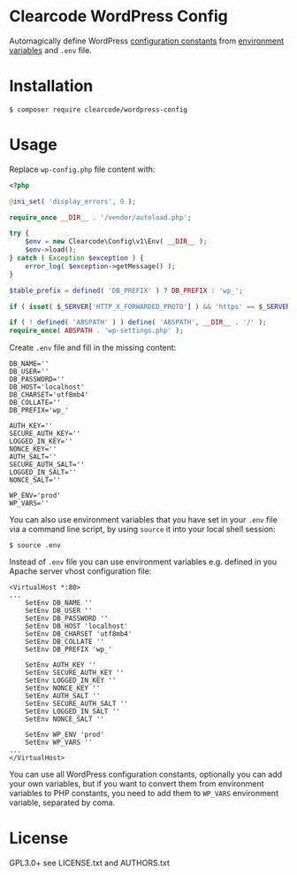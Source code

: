 # Clearcode WordPress Config

Automagically define WordPress [configuration constants](https://codex.wordpress.org/Editing_wp-config.php) from [environment variables](http://php.net/manual/en/reserved.variables.environment.php) and `.env` file.

# Installation

```shell
$ composer require clearcode/wordpress-config
```

# Usage

Replace `wp-config.php` file content with:

```php
<?php

@ini_set( 'display_errors', 0 );

require_once __DIR__ . '/vendor/autoload.php';

try {
	$env = new Clearcode\Config\v1\Env( __DIR__ );
	$env->load();
} catch ( Exception $exception ) {
	error_log( $exception->getMessage() );
}

$table_prefix = defined( 'DB_PREFIX' ) ? DB_PREFIX : 'wp_';

if ( isset( $_SERVER['HTTP_X_FORWARDED_PROTO'] ) && 'https' == $_SERVER['HTTP_X_FORWARDED_PROTO'] ) $_SERVER['HTTPS'] = 'on';

if ( ! defined( 'ABSPATH' ) ) define( 'ABSPATH', __DIR__ . '/' );
require_once( ABSPATH . 'wp-settings.php' );

```

Create `.env` file and fill in the missing content:

```shell
DB_NAME=''
DB_USER=''
DB_PASSWORD=''
DB_HOST='localhost'
DB_CHARSET='utf8mb4'
DB_COLLATE=''
DB_PREFIX='wp_'

AUTH_KEY=''
SECURE_AUTH_KEY=''
LOGGED_IN_KEY=''
NONCE_KEY=''
AUTH_SALT=''
SECURE_AUTH_SALT=''
LOGGED_IN_SALT=''
NONCE_SALT=''

WP_ENV='prod'
WP_VARS=''
```

You can also use environment variables that you have set in your `.env` file via a command line script, by using `source` it into your local shell session:

```shell
$ source .env
```

Instead of `.env` file you can use environment variables e.g. defined in you Apache server vhost configuration file:

```shell
<VirtualHost *:80>
...
	SetEnv DB_NAME ''
	SetEnv DB_USER ''
	SetEnv DB_PASSWORD ''
	SetEnv DB_HOST 'localhost'
	SetEnv DB_CHARSET 'utf8mb4'
	SetEnv DB_COLLATE ''
	SetEnv DB_PREFIX 'wp_'

	SetEnv AUTH_KEY ''
	SetEnv SECURE_AUTH_KEY ''
	SetEnv LOGGED_IN_KEY ''
	SetEnv NONCE_KEY ''
	SetEnv AUTH_SALT ''
	SetEnv SECURE_AUTH_SALT ''
	SetEnv LOGGED_IN_SALT ''
	SetEnv NONCE_SALT ''

	SetEnv WP_ENV 'prod'
	SetEnv WP_VARS ''
...
</VirtualHost>
```

You can use all WordPress configuration constants, optionally you can add your own variables, but if you want to convert them from environment variables to PHP constants, you need to add them to `WP_VARS` environment variable, separated by coma.

# License

GPL3.0+ see LICENSE.txt and AUTHORS.txt